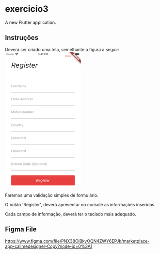 # exercicio3

A new Flutter application.

## Instruções
Deverá ser criado uma tela, semelhante a figura a seguir:
![alt text](tela-exercicio-3.png)

Faremos uma validação simples de formulário.

O botão 'Register', deverá apresentar no console as informações inseridas.

Cada campo de informação, deverá ter o teclado mais adequado.

## Figma File

https://www.figma.com/file/PNX38OlBkvOQN4ZWY6EPJk/marketplace-app-callmedesigner-Copy?node-id=0%3A1